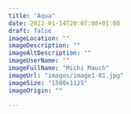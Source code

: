 ```yaml
---
title: "Aqua"
date: 2022-01-14T20:07:08+01:00
draft: false
imageLocation: ""
imageDescription: ""
imageAltDescription: ""
imageUserName: ""
imageFullName: "Michi Mauch"
imageUrl: "images/image1-01.jpg"
imageSize: "1500x1125"
imageOrigin: ""

---
```

